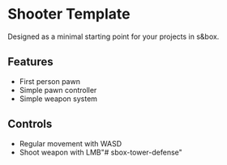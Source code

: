 # Shooter Template
Designed as a minimal starting point for your projects in s&box.

## Features
- First person pawn
- Simple pawn controller
- Simple weapon system

## Controls
- Regular movement with WASD
- Shoot weapon with LMB"# sbox-tower-defense" 
